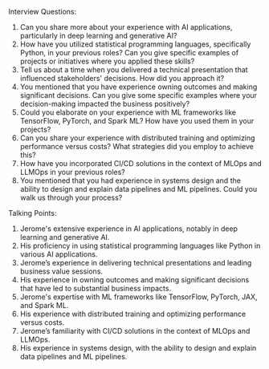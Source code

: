 
Interview Questions:

1. Can you share more about your experience with AI applications, particularly in deep learning and generative AI?
2. How have you utilized statistical programming languages, specifically Python, in your previous roles? Can you give specific examples of projects or initiatives where you applied these skills?
3. Tell us about a time when you delivered a technical presentation that influenced stakeholders' decisions. How did you approach it?
4. You mentioned that you have experience owning outcomes and making significant decisions. Can you give some specific examples where your decision-making impacted the business positively?
5. Could you elaborate on your experience with ML frameworks like TensorFlow, PyTorch, and Spark ML? How have you used them in your projects?
6. Can you share your experience with distributed training and optimizing performance versus costs? What strategies did you employ to achieve this?
7. How have you incorporated CI/CD solutions in the context of MLOps and LLMOps in your previous roles?
8. You mentioned that you had experience in systems design and the ability to design and explain data pipelines and ML pipelines. Could you walk us through your process?

Talking Points:

1. Jerome's extensive experience in AI applications, notably in deep learning and generative AI.
2. His proficiency in using statistical programming languages like Python in various AI applications.
3. Jerome’s experience in delivering technical presentations and leading business value sessions.
4. His experience in owning outcomes and making significant decisions that have led to substantial business impacts.
5. Jerome's expertise with ML frameworks like TensorFlow, PyTorch, JAX, and Spark ML.
6. His experience with distributed training and optimizing performance versus costs.
7. Jerome’s familiarity with CI/CD solutions in the context of MLOps and LLMOps.
8. His experience in systems design, with the ability to design and explain data pipelines and ML pipelines.